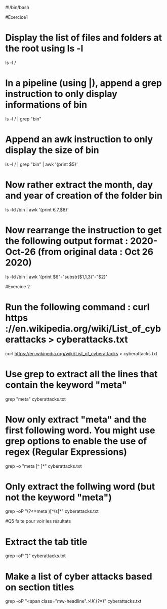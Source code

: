 #!/bin/bash

#Exercice1 

# Display the list of files and folders at the root using ls -l
ls -l / 

# In a pipeline (using |), append a grep instruction to only display informations of bin
ls -l / | grep "bin"

# Append an awk instruction to only display the size of bin
ls -l / | grep "bin" | awk '{print $5}'

# Now rather extract the month, day and year of creation of the folder bin
ls -ld /bin | awk '{print $6,$7,$8}'

# Now rearrange the instruction to get the following output format : 2020-Oct-26 (from original data : Oct 26 2020)
ls -ld /bin | awk '{print $6"-"substr($1,1,3)"-"$2}' 

#Exercice 2

# Run the following command : curl https ://en.wikipedia.org/wiki/List_of_cyberattacks > cyberattacks.txt
curl https://en.wikipedia.org/wiki/List_of_cyberattacks > cyberattacks.txt

# Use grep to extract all the lines that contain the keyword "meta"
grep "meta" cyberattacks.txt

# Now only extract "meta" and the first following word. You might use grep options to enable the use of regex (Regular Expressions)
grep -o "meta [^ ]*" cyberattacks.txt

# Only extract the follwing word (but not the keyword "meta")
grep -oP "(?<=meta )[^\s]*" cyberattacks.txt

#Q5 faite pour voir les résultats

# Extract the tab title
grep -oP "<title>\K.*(?= - Wikipedia</title>)" cyberattacks.txt

# Make a list of cyber attacks based on section titles
grep -oP "<span class=\"mw-headline\".*>\K.*(?=</span>)" cyberattacks.txt
